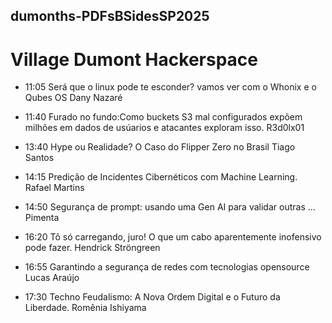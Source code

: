 ## dumonths-PDFsBSidesSP2025

# Village Dumont Hackerspace

- 11:05 Será que o linux pode te esconder? vamos ver com o Whonix e o Qubes OS	Dany Nazaré
- 11:40 Furado no fundo:Como buckets S3 mal configurados expõem milhões em dados de usúarios e atacantes exploram isso.	R3d0lx01

- 13:40 Hype ou Realidade? O Caso do Flipper Zero no Brasil	Tiago Santos
- 14:15 Predição de Incidentes Cibernéticos com Machine Learning.	Rafael Martins
- 14:50 Segurança de prompt: usando uma Gen AI para validar outras …	Pimenta

- 16:20 Tô só carregando, juro! O que um cabo aparentemente inofensivo pode fazer.	Hendrick Ströngreen
- 16:55 Garantindo a segurança de redes com tecnologias opensource	Lucas Araújo
- 17:30 Techno Feudalismo: A Nova Ordem Digital e o Futuro da Liberdade.	Romênia Ishiyama
